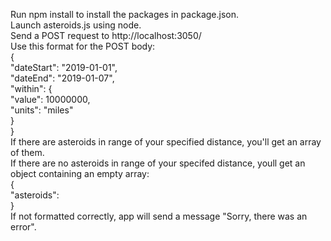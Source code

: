 Run npm install to install the packages in package.json.  
Launch asteroids.js using node.  
Send a POST request to http://localhost:3050/  
Use this format for the POST body:  
{  
	"dateStart": "2019-01-01",  
	"dateEnd": "2019-01-07",  
	"within": {  
    	"value": 10000000,  
    	"units": "miles"  
	}  
}  
If there are asteroids in range of your specified distance, you'll get an array of them.  
If there are no asteroids in range of your specifed distance, youll get an object containing an empty array:  
{  
  "asteroids":  
}  
If not formatted correctly, app will send a message "Sorry, there was an error".  
